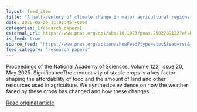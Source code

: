 ```yaml
---
layout: feed_item
title: "A half-century of climate change in major agricultural regions: Trends, impacts, and surprises"
date: 2025-05-26 11:02:45 +0000
categories: [research_papers]
external_url: https://www.pnas.org/doi/abs/10.1073/pnas.2502789122?af=R
is_feed: true
source_feed: "https://www.pnas.org/action/showFeed?type=etoc&feed=rss&jc=pnas"
feed_category: "research_papers"
---
```


Proceedings of the National Academy of Sciences, Volume 122, Issue 20, May 2025. SignificanceThe productivity of staple crops is a key factor shaping the affordability of food and the amount of land and other resources used in agriculture. We synthesize evidence on how the weather faced by these crops has changed and how these changes ...

[Read original article](https://www.pnas.org/doi/abs/10.1073/pnas.2502789122?af=R)

